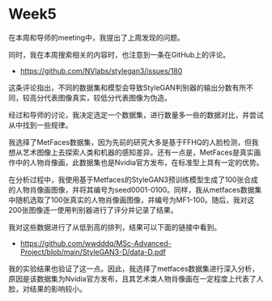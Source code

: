 # Week5
在本周和导师的meeting中，我提出了上周发现的问题。

同时，我在本周搜索相关的内容时，也注意到一条在GitHub上的评论。

- https://github.com/NVlabs/stylegan3/issues/180

这条评论指出，不同的数据集和模型会导致StyleGAN判别器的输出分数有所不同，较高分代表图像真实，较低分代表图像为伪造。

经过和导师的讨论，我决定选定一个数据集，进行数量多一些的数据对比，并尝试从中找到一些规律。

我选择了MetFaces数据集，因为先前的研究大多是基于FFHQ的人脸检测，但我想从艺术图像上去探索人类和机器的感知差异。还有一点是，MetFaces是真实画作中的人物肖像画，此数据集也是Nvidia官方发布，在标准型上具有一定的优势。

在分析过程中，我使用基于Metfaces的StyleGAN3预训练模型生成了100张合成的人物肖像画图像，并将其编号为seed0001-0100。同样，我从metfaces数据集中随机选取了100张真实的人物肖像画图像，并编号为MF1-100。随后，我对这200张图像逐一使用判别器进行了评分并记录了结果。

我对这些数据进行了从低到高的排列，结果可以下面的链接中看到。
- https://github.com/wwdddq/MSc-Advanced-Project/blob/main/StyleGAN3-D/data-D.pdf


我的实验结果也验证了这一点。因此，我选择了metfaces数据集进行深入分析，原因是该数据集为Nvidia官方发布，且其艺术类人物肖像画在一定程度上代表了人脸，对结果的影响较小。
